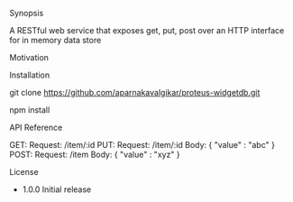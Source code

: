 Synopsis

A RESTful web service that exposes get, put, post over an HTTP interface for in memory data store

Motivation

Installation

 git clone https://github.com/aparnakavalgikar/proteus-widgetdb.git

 npm install

API Reference

GET:    Request: /item/:id
PUT:    Request: /item/:id      Body: { "value" : "abc" }
POST:   Request: /item          Body: { "value" : "xyz" }

License
* 1.0.0 Initial release

